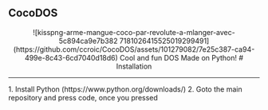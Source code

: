 ## CocoDOS
<p align="center">
![kisspng-arme-mangue-coco-par-revolute-a-mlanger-avec-5c894ca9e7b382 7181026415525019299491](https://github.com/ccroic/CocoDOS/assets/101279082/7e25c387-ca94-499e-8c43-6cd7040d18d6)
Cool and fun DOS Made on Python!
# Installation
<hr>
1. Install Python (https://www.python.org/downloads/)
2. Goto the main repository and press code, once you pressed 
